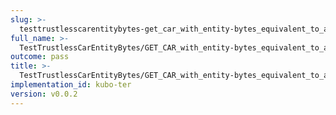```yaml
---
slug: >-
  testtrustlesscarentitybytes-get_car_with_entity-bytes_equivalent_to_a_http_range_request_for_the_middle_of_a_file_(format-car)-header_accept-ranges
full_name: >-
  TestTrustlessCarEntityBytes/GET_CAR_with_entity-bytes_equivalent_to_a_HTTP_Range_Request_for_the_middle_of_a_file_(format=car)/Header_Accept-Ranges
outcome: pass
title: >-
  TestTrustlessCarEntityBytes/GET_CAR_with_entity-bytes_equivalent_to_a_HTTP_Range_Request_for_the_middle_of_a_file_(format=car)/Header_Accept-Ranges
implementation_id: kubo-ter
version: v0.0.2
---
```


